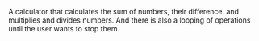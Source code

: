A calculator that calculates the sum of numbers, their difference, and multiplies and divides numbers. And there is also a looping of operations until the user wants to stop them.
